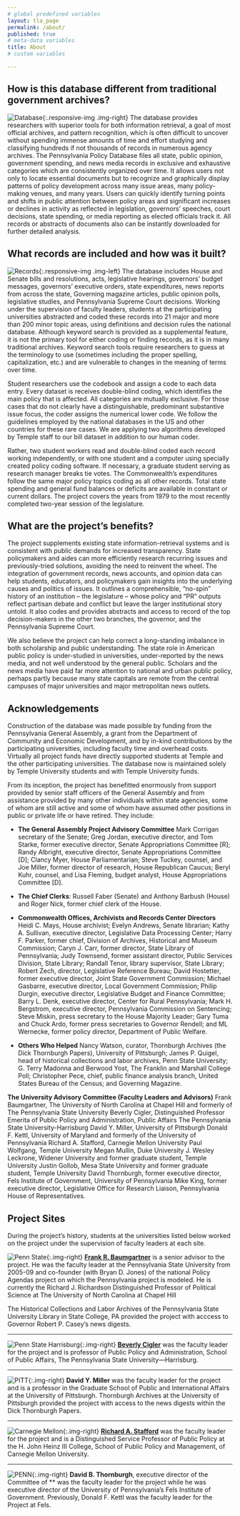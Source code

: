 ```yaml
---
# global predefined variables
layout: tla_page
permalink: /about/
published: true
# meta-data variables
title: About
# custom variables

---
```

## How is this database different from traditional government archives?
![Database]({{site.baseurl}}/media/resized_database.jpg){:.responsive-img .img-right} 
The database provides researchers with superior tools for both information retrieval, a goal of most official archives, and pattern recognition, which is often difficult to uncover without spending immense amounts of time and effort studying and classifying hundreds if not thousands of records in numerous agency archives. The Pennsylvania Policy Database files all state, public opinion, government spending, and news media records in exclusive and exhaustive categories which are consistently organized over time. It allows users not only to locate essential documents but to recognize and graphically display patterns of policy development across many issue areas, many policy-making venues, and many years. Users can quickly identify turning points and shifts in public attention between policy areas and significant increases or declines in activity as reflected in legislation, governors’ speeches, court decisions, state spending, or media reporting as elected officials track it. All records or abstracts of documents also can be instantly downloaded for further detailed analysis.

## What records are included and how was it built?
![Records]({{site.baseurl}}/media/resized_records.png){:.responsive-img .img-left}
The database includes House and Senate bills and resolutions, acts, legislative hearings, governors’ budget messages, governors’ executive orders, state expenditures, news reports from across the state, Governing magazine articles, public opinion polls, legislative studies, and Pennsylvania Supreme Court decisions. Working under the supervision of faculty leaders, students at the participating universities abstracted and coded these records into 21 major and more than 200 minor topic areas, using definitions and decision rules the national database. Although keyword search is provided as a supplemental feature, it is not the primary tool for either coding or finding records, as it is in many traditional archives. Keyword search tools require researchers to guess at the terminology to use (sometimes including the proper spelling, capitalization, etc.) and are vulnerable to changes in the meaning of terms over time. 

Student researchers use the codebook and assign a code to each data entry. Every dataset is receives double-blind coding, which identifies the main policy that is affected. All categories are mutually exclusive. For those cases that do not clearly have a distinguishable, predominant substantive issue focus, the coder assigns the numerical lower code. We follow the guidelines employed by the national databases in the US and other countries for these rare cases. We are applying two algorithms developed by Temple staff to our bill dataset in addition to our human coder. 

Rather, two student workers read and double-blind coded each record working independently, or with one student and a computer using specially created policy coding software. If necessary, a graduate student serving as research manager breaks tie votes. The Commonwealth’s expenditures follow the same major policy topics coding as all other records. Total state spending and general fund balances or deficits are available in constant or current dollars. The project covers the years from 1979 to the most recently completed two-year session of the legislature.

## What are the project’s benefits?
The project supplements existing state information-retrieval systems and is consistent with public demands for increased transparency. State policymakers and aides can more efficiently research recurring issues and previously-tried solutions, avoiding the need to reinvent the wheel. The integration of government records, news accounts, and opinion data can help students, educators, and policymakers gain insights into the underlying causes and politics of issues. It outlines a comprehensible, “no-spin” history of an institution – the legislature – whose policy and “PR” outputs reflect partisan debate and conflict but leave the larger institutional story untold. It also codes and provides abstracts and access to record of the top decision-makers in the other two branches, the governor, and the Pennsylvania Supreme Court.

We also believe the project can help correct a long-standing imbalance in both scholarship and public understanding. The state role in American public policy is under-studied in universities, under-reported by the news media, and not well understood by the general public. Scholars and the news media have paid far more attention to national and urban public policy, perhaps partly because many state capitals are remote from the central campuses of major universities and major metropolitan news outlets.

## Acknowledgements
Construction of the database was made possible by funding from the Pennsylvania General Assembly, a grant from the Department of Community and Economic Development, and by in-kind contributions by the participating universities, including faculty time and overhead costs. Virtually all project funds have directly supported students at Temple and the other participating universities. The database now is maintained solely by Temple University students and with Temple University funds.

From its inception, the project has benefitted enormously from support provided by senior staff officers of the General Assembly and from assistance provided by many other individuals within state agencies, some of whom are still active and some of whom have assumed other positions in public or private life or have retired. They include:

- **The General Assembly Project Advisory Committee**
Mark Corrigan secretary of the Senate; Greg Jordan, executive director, and Tom Starke, former executive director, Senate Appropriations Committee [R]; Randy Albright, executive director, Senate Appropriations Committee [D]; Clancy Myer, House Parliamentarian; Steve Tuckey, counsel, and Joe Miller, former director of research, House Republican Caucus; Beryl Kuhr, counsel, and Lisa Fleming, budget analyst, House Appropriations Committee [D].

- **The Chief Clerks**: Russell Faber (Senate) and Anthony Barbush (House) and Roger Nick, former chief clerk of the House.

- **Commonwealth Offices, Archivists and Records Center Directors**
Heidi C. Mays, House archivist; Evelyn Andrews, Senate librarian; Kathy A. Sullivan, executive director, Legislative Data Processing Center; Harry F. Parker, former chief, Division of Archives, Historical and Museum Commission; Caryn J. Carr, former director, State Library of Pennsylvania; Judy Townsend, former assistant director, Public Services Division, State Library; Randall Tenor, library supervisor, State Library; Robert Zech, director, Legislative Reference Bureau; David Hostetter, former executive director, Joint State Government Commission; Michael Gasbarre, executive director, Local Government Commission; Philip Durgin, executive director, Legislative Budget and Finance Committee; Barry L. Denk, executive director, Center for Rural Pennsylvania; Mark H. Bergstrom, executive director, Pennsylvania Commission on Sentencing; Steve Miskin, press secretary to the House Majority Leader; Gary Tuma and Chuck Ardo, former press secretaries to Governor Rendell; and ML Wernecke, former policy director, Department of Public Welfare.

- **Others Who Helped**
Nancy Watson, curator, Thornburgh Archives (the Dick Thornburgh Papers), University of Pittsburgh; James P. Quigel, head of historical collections and labor archives, Penn State University; G. Terry Madonna and Berwood Yost, The Franklin and Marshall College Poll; Christopher Pece, chief, public finance analysis branch, United States Bureau of the Census; and Governing Magazine.

**The University Advisory Committee (Faculty Leaders and Advisors)**
Frank Baumgartner, The University of North Carolina at Chapel Hill and formerly of The Pennsylvania State University Beverly Cigler, Distinguished Professor Emerita of Public Policy and Administration, Public Affairs The Pennsylvania State University-Harrisburg David Y. Miller, University of Pittsburgh Donald F. Kettl, University of Maryland and formerly of the University of Pennsylvania Richard A. Stafford, Carnegie Mellon University Paul Wolfgang, Temple University Megan Mullin, Duke University J. Wesley Leckrone, Widener University and former graduate student, Temple University Justin Gollob, Mesa State University and former graduate student, Temple University David Thornburgh, former executive director, Fels Institute of Government, University of Pennsylvania Mike King, former executive director, Legislative Office for Research Liaison, Pennsylvania House of Representatives.

## Project Sites
During the project’s history, students at the universities listed below worked on the project under the supervision of faculty leaders at each site.

![Penn State]({{site.baseurl}}/media/penn-state-main.png){:.img-right}
**[Frank R. Baumgartner](http://www.unc.edu/~fbaum/)** is a senior advisor to the project. He was the faculty leader at the Pennsylvania State University from 2005-09 and co-founder (with Bryan D. Jones) of the national Policy Agendas project on which the Pennsylvania project is modeled. He is currently the Richard J. Richardson Distinguished Professor of Political Science at The University of North Carolina at Chapel Hill

The Historical Collections and Labor Archives of the Pennsylvania State University Library in State College, PA provided the project with acccess to Governor Robert P. Casey’s news digests.

___

![Penn State Harrisburg]({{site.baseurl}}/media/resized_penn-state-harrisburg.png){:.img-right}
**[Beverly Cigler](http://harrisburg.psu.edu/faculty-and-staff/beverly-cigler-phd)** was the faculty leader for the project and is professor of Public Policy and Administration, School of Public Affairs, The Pennsylvania State University—Harrisburg.

___

![PITT]({{site.baseurl}}/media/resized_pitt.png){:.img-right}
**David Y. Miller** was the faculty leader for the project and is a professor in the Graduate School of Public and International Affairs at the University of Pittsburgh. Thornburgh Archives at the University of Pittsburgh provided the project with access to the news digests within the Dick Thornburgh Papers.

___

![Carnegie Mellon]({{site.baseurl}}/media/resized_carnegie-mellon.png){:.img-right}
**[Richard A. Stafford](http://heinz.cmu.edu/faculty-and-research/faculty-profiles/faculty-details/index.aspx?faculty_id=95)** was the faculty leader for the project and is a Distinguished Service Professor of Public Policy at the H. John Heinz III College, School of Public Policy and Management, of Carnegie Mellon University.

___

![PENN]({{site.baseurl}}/media/resized_penn.png){:.img-right}
**David B. Thornburgh**, executive director of the Committee of ** was the faculty leader for the project while he was executive director of the University of Pennsylvania’s Fels Institute of Government. Previously, Donald F. Kettl was the faculty leader for the Project at Fels.
